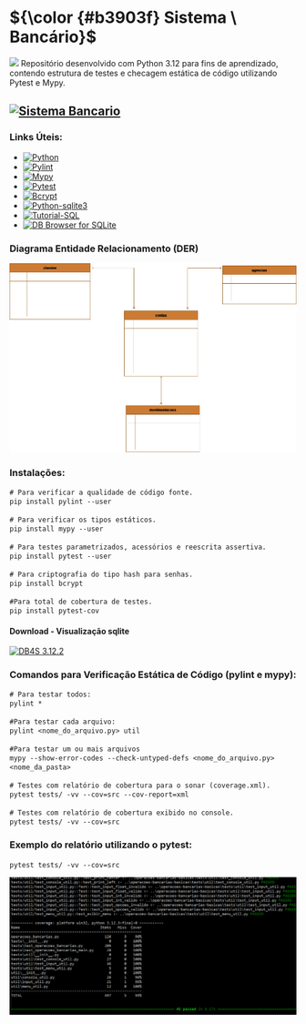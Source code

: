 # ${\color {#b3903f} Sistema \ Bancário}$  
<img src="https://cdn-icons-png.flaticon.com/512/1052/1052854.png" width='40'/>  Repositório desenvolvido com Python 3.12 para fins de aprendizado, contendo estrutura de testes e checagem estática de código utilizando Pytest e Mypy.
## [![Sistema Bancario](https://img.shields.io/badge/Sistema_Bancario-gold)](https://github.com/AleDevir/sistema_bancario)

### Links Úteis:
+ [![Python](https://img.shields.io/badge/Python-blue)](https://www.python.org/downloads/)
+ [![Pylint](https://img.shields.io/badge/Pylint-yellowgreen)](https://pypi.org/project/pylint/)
+ [![Mypy](https://img.shields.io/badge/Mypy-darkblue)](https://mypy.readthedocs.io/en/stable/)
+ [![Pytest](https://img.shields.io/badge/Pytest-orange)](https://pypi.org/project/pytest/)
+ [![Bcrypt](https://img.shields.io/badge/Bcrypt-ligthbluee)](https://pypi.org/project/bcrypt/)
+ [![Python-sqlite3](https://img.shields.io/badge/Python-sqlite3-violet)](https://docs.python.org/3/library/sqlite3.html)
+ [![Tutorial-SQL](https://img.shields.io/badge/Tutorial-SQL-yellow)](https://www.sqltutorial.org/)
+ [![DB Browser for SQLite](https://img.shields.io/badge/DBBrowser-SQLite-darkgreen)](https://github.com/sqlitebrowser/sqlitebrowser/wiki)


### Diagrama Entidade Relacionamento (DER)
![DER](https://github.com/AleDevir/operacoes_bancarias_basicas/blob/main/img/der.png)

 ### Instalações:
```
# Para verificar a qualidade de código fonte.
pip install pylint --user

# Para verificar os tipos estáticos. 
pip install mypy --user

# Para testes parametrizados, acessórios e reescrita assertiva.
pip install pytest --user

# Para criptografia do tipo hash para senhas.
pip install bcrypt

#Para total de cobertura de testes.
pip install pytest-cov

```
#### Download - Visualização sqlite
[![DB4S 3.12.2](https://img.shields.io/badge/DB4S-blue)](https://www.python.org/downloads/)

### Comandos para Verificação Estática de Código (pylint e mypy):
```
# Para testar todos:
pylint *

#Para testar cada arquivo:
pylint <nome_do_arquivo.py> util

#Para testar um ou mais arquivos
mypy --show-error-codes --check-untyped-defs <nome_do_arquivo.py>  <nome_da_pasta>

# Testes com relatório de cobertura para o sonar (coverage.xml).
pytest tests/ -vv --cov=src --cov-report=xml

# Testes com relatório de cobertura exibido no console.
pytest tests/ -vv --cov=src

```

### Exemplo do relatório utilizando o pytest:
```
pytest tests/ -vv --cov=src
```
![Relatório dos testes>](https://github.com/AleDevir/operacoes_bancarias_basicas/blob/main/img/resultado_do_relatorio_cobertura_de_teste.png)





